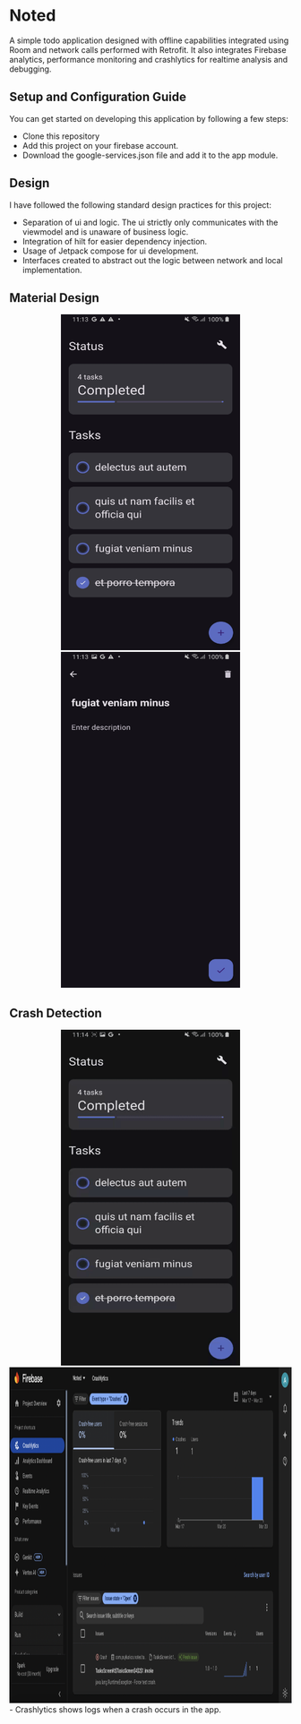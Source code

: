 # Noted
A simple todo application designed with offline capabilities integrated using Room and network calls performed with Retrofit. It also integrates Firebase analytics, performance monitoring and crashlytics for realtime analysis and debugging.

## Setup and Configuration Guide
You can get started on developing this application by following a few steps:
- Clone this repository
- Add this project on your firebase account.
- Download the google-services.json file and add it to the app module.

## Design
I have followed the following standard design practices for this project:
- Separation of ui and logic. The ui strictly only communicates with the viewmodel and is unaware of business logic.
- Integration of hilt for easier dependency injection.
- Usage of Jetpack compose for ui development.
- Interfaces created to abstract out the logic between network and local implementation.

## Material Design
<div align="center">
  <img src="https://github.com/Add-787/Noted/blob/main/assets/tasks-screen.jpg" width="320" height="600">
  <img src="https://github.com/Add-787/Noted/blob/main/assets/create-screen.jpg" width="320" height="600">
</div>

## Crash Detection
<div align="center">
  <img src="https://github.com/Add-787/Noted/blob/main/assets/ezgif-8f7099a57caddb.gif" width="320" height="600">
  <img src="https://github.com/Add-787/Noted/blob/main/assets/crashlytics.png" width="600" height="600">
</div>
- Crashlytics shows logs when a crash occurs in the app.

